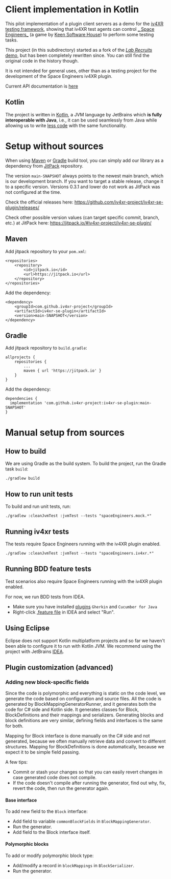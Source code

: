 # Client implementation in Kotlin

This pilot implementation of a plugin client servers as a demo for
the [iv4XR testing framework](https://github.com/iv4xr-project/aplib), showing that iv4XR test agents can control [_
Space Engineers_](https://www.spaceengineersgame.com/) (a game by [Keen Software House](https://www.keenswh.com/)) to
perform some testing tasks.

This project (in this subdirectory) started as a fork of the [*Lab
Recruits* demo](https://github.com/iv4xr-project/iv4xrDemo), but has been completely rewritten since. You can still find
the original code in the history though.

It is not intended for general uses, other than as a testing project for the development of the Space Engineers iv4XR
plugin.

Current API documentation is [here](https://iv4xr-project.github.io/iv4xr-se-plugin/)

## Kotlin

The project is written in [Kotlin](https://kotlinlang.org/), a JVM language by JetBrains which **is fully interoperable
with Java**, i.e., it can be used seamlessly from Java while allowing us to
write [less code](https://www.ideamotive.co/blog/a-complete-kotlin-guide-for-java-developers) with the same
functionality.

# Setup without sources

When using [Maven](https://maven.apache.org/) or [Gradle](https://gradle.org/) build tool, you can simply add our
library as a dependency from [JitPack](https://jitpack.io/) repository.

The version `main-SNAPSHOT` always points to the newest main branch, which is our development branch. If you want to
target a stable release, change it to a specific version. Versions 0.3.1 and lower do not work as JitPack was not
configured at the time.

Check the official releases here:
https://github.com/iv4xr-project/iv4xr-se-plugin/releases/

Check other possible version values (can target specific commit, branch, etc.) at JitPack here:
https://jitpack.io/#iv4xr-project/iv4xr-se-plugin/

## Maven

Add jitpack repository to your `pom.xml`:

```
<repositories>
    <repository>
        <id>jitpack.io</id>
        <url>https://jitpack.io</url>
    </repository>
</repositories>
```

Add the dependency:

```
<dependency>
    <groupId>com.github.iv4xr-project</groupId>
    <artifactId>iv4xr-se-plugin</artifactId>
    <version>main-SNAPSHOT</version>
</dependency>
```

## Gradle

Add jitpack repository to `build.gradle`:

```
allprojects {
    repositories {
        ...
        maven { url 'https://jitpack.io' }
    }
}
```

Add the dependency:

```
dependencies {
  implementation 'com.github.iv4xr-project:iv4xr-se-plugin:main-SNAPSHOT'
}
```

# Manual setup from sources

## How to build

We are using Gradle as the build system. To build the project, run the Gradle task `build`:

```
./gradlew build
```

## How to run unit tests

To build and run unit tests, run:

```
./gradlew :cleanJvmTest :jvmTest --tests "spaceEngineers.mock.*"
```

## Running iv4xr tests

The tests require Space Engineers running with the iv4XR plugin enabled.

```
./gradlew :cleanJvmTest :jvmTest --tests "spaceEngineers.iv4xr.*"
```

## Running BDD feature tests

Test scenarios also require Space Engineers running with the iv4XR plugin enabled.

For now, we run BDD tests from IDEA.

* Make sure you have
  installed [plugins](https://www.jetbrains.com/help/idea/enabling-cucumber-support-in-project.html#cucumber-plugin) `Gherkin`
  and `Cucumber for Java`
* Right-click [.feature file](https://github.com/iv4xr-project/iv4xrDemo-space-engineers/tree/se-dev/src/jvmTest/resources/features)
in IDEA and select "Run".

## Using Eclipse

Eclipse does not support Kotlin multiplatform projects and so far we haven't been able to configure it to run with
Kotlin JVM. We recommend using the project with JetBrains [IDEA](https://www.jetbrains.com/idea/download/).


## Plugin customization (advanced)

### Adding new block-specific fields

Since the code is polymorphic and everything is static on the code level, we generate the code based on configuration
and source files. All the code is generated by BlockMappingGeneratorRunner, and it generates both the code for C# side
and Kotlin side. It generates classes for Block, BlockDefinitions and their mappings and serializers. Generating blocks
and block definitions are very similar, defining fields and interfaces is the same for both.

Mapping for Block interface is done manually on the C# side and not generated, because we often manually retrieve data
and convert to different structures. Mapping for BlockDefinitions is done automatically, because we expect it to be
simple field passing.

A few tips:

- Commit or stash your changes so that you can easily revert changes in case generated code does not compile.
- If the code doesn't compile after running the generator, find out why, fix, revert the code, then run the generator
  again.

#### Base interface

To add new field to the `Block` interface:

- Add field to variable `commonBlockFields` in `BlockMappingGenerator`.
- Run the generator.
- Add field to the Block interface itself.

#### Polymorphic blocks

To add or modify polymorphic block type:

- Add/modify a record in `blockMappings` in `BlockSerializer`.
- Run the generator.

